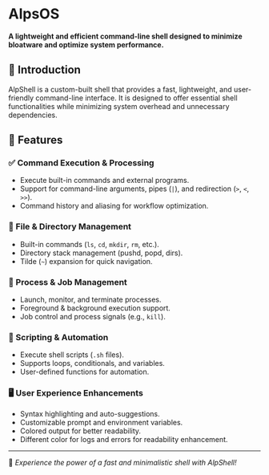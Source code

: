 # AlpsOS

**A lightweight and efficient command-line shell designed to minimize bloatware and optimize system performance.**

## 🚀 Introduction
AlpShell is a custom-built shell that provides a fast, lightweight, and user-friendly command-line interface. It is designed to offer essential shell functionalities while minimizing system overhead and unnecessary dependencies.

## 🎯 Features

### ✅ Command Execution & Processing
- Execute built-in commands and external programs.
- Support for command-line arguments, pipes (`|`), and redirection (`>`, `<`, `>>`).
- Command history and aliasing for workflow optimization.

### 📂 File & Directory Management
- Built-in commands (`ls`, `cd`, `mkdir`, `rm`, etc.).
- Directory stack management (pushd, popd, dirs).
- Tilde (`~`) expansion for quick navigation.

### 🔄 Process & Job Management
- Launch, monitor, and terminate processes.
- Foreground & background execution support.
- Job control and process signals (e.g., `kill`).

### 📜 Scripting & Automation
- Execute shell scripts (`.sh` files).
- Supports loops, conditionals, and variables.
- User-defined functions for automation.

### 🖥️ User Experience Enhancements
- Syntax highlighting and auto-suggestions.
- Customizable prompt and environment variables.
- Colored output for better readability.
- Different color for logs and errors for readability enhancement.

---
🚀 *Experience the power of a fast and minimalistic shell with AlpShell!*
